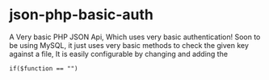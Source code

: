 # json-php-basic-auth
A Very basic PHP JSON Api, Which uses very basic authentication! Soon to be using MySQL, it just uses very basic methods to check the given key against a file, It is easily configurable by changing and adding the 
```
if($function == "")
```
